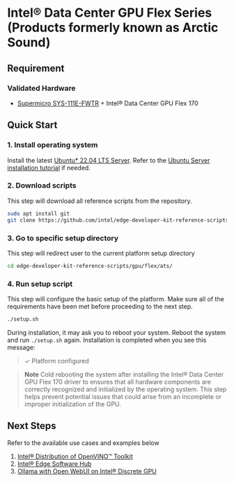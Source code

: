 # Intel® Data Center GPU Flex Series (Products formerly known as Arctic Sound)

## Requirement
### Validated Hardware
- [Supermicro SYS-111E-FWTR](https://www.supermicro.com/en/products/system/iot/1u/sys-111e-fwtr) + Intel® Data Center GPU Flex 170

## Quick Start
### 1. Install operating system
Install the latest [Ubuntu* 22.04 LTS Server](https://releases.ubuntu.com/jammy/). Refer to the [Ubuntu Server installation tutorial](https://ubuntu.com/tutorials/install-ubuntu-server#1-overview) if needed.

### 2. Download scripts
This step will download all reference scripts from the repository.
```bash
sudo apt install git
git clone https://github.com/intel/edge-developer-kit-reference-scripts
```

### 3. Go to specific setup directory
This step will redirect user to the current platform setup directory
```bash
cd edge-developer-kit-reference-scripts/gpu/flex/ats/
```

### 4. Run setup script
This step will configure the basic setup of the platform. Make sure all of the requirements have been met before proceeding to the next step.
```bash
./setup.sh
```
During installation, it may ask you to reboot your system. Reboot the system and run `./setup.sh` again. Installation is completed when you see this message:
> ✓ Platform configured

> **Note**
> Cold rebooting the system after installing the Intel® Data Center GPU Flex 170 driver to ensures that all hardware components are correctly recognized and initialized by the operating system. This step helps prevent potential issues that could arise from an incomplete or improper initialization of the GPU.

## Next Steps
Refer to the available use cases and examples below
1. [Intel® Distribution of OpenVINO™ Toolkit](../../../usecases/openvino/README.md)
2. [Intel® Edge Software Hub](https://www.intel.com/content/www/us/en/developer/topic-technology/edge-5g/edge-solutions/overview.html)
3. [Ollama with Open WebUI on Intel® Discrete GPU](../../../usecases/llm/ollama/README.md)
